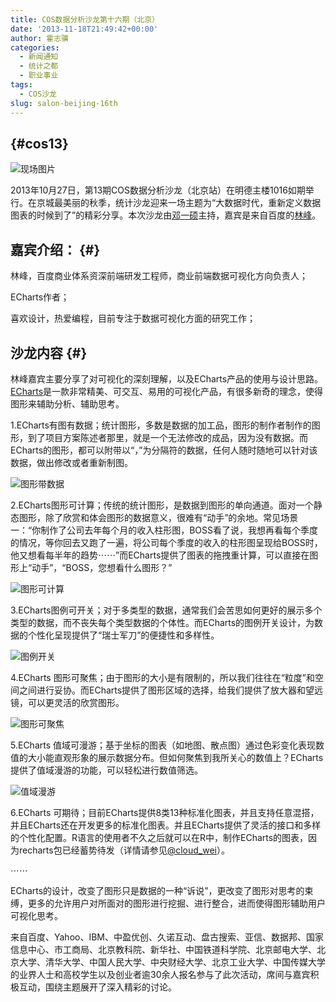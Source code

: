 ```yaml
---
title: COS数据分析沙龙第十六期（北京）
date: '2013-11-18T21:49:42+00:00'
author: 霍志骥
categories:
  - 新闻通知
  - 统计之都
  - 职业事业
tags:
  - COS沙龙
slug: salon-beijing-16th
---
```


##  {#cos13}

![现场图片](http://m1.img.libdd.com/farm5/d/2013/1114/23/FF81309C0D3ED593C773E85BCD88EB00_LARGE_300_400.jpeg)

2013年10月27日，第13期COS数据分析沙龙（北京站）在明德主楼1016如期举行。在京城最美丽的秋季，统计沙龙迎来一场主题为“大数据时代，重新定义数据图表的时候到了”的精彩分享。本次沙龙由[邓一硕](http://weibo.com/dengyishuo)主持，嘉宾是来自百度的[林峰](http://weibo.com/kenerlinfeng)。

## 嘉宾介绍： {#}

林峰，百度商业体系资深前端研发工程师，商业前端数据可视化方向负责人；

ECharts作者；

喜欢设计，热爱编程，目前专注于数据可视化方面的研究工作；

## 沙龙内容 {#}

林峰嘉宾主要分享了对可视化的深刻理解，以及ECharts产品的使用与设计思路。[ECharts](http://ecomfe.github.io/echarts/)是一款非常精美、可交互、易用的可视化产品，有很多新奇的理念，使得图形来辅助分析、辅助思考。

<!--more-->

1.ECharts有图有数据；统计图形，多数是数据的加工品，图形的制作者制作的图形，到了项目方案陈述者那里，就是一个无法修改的成品，因为没有数据。而ECharts的图形，都可以附带以“，”为分隔符的数据，任何人随时随地可以针对该数据，做出修改或者重新制图。

![图形带数据](http://m2.img.libdd.com/farm5/d/2013/1114/23/9C2B30A4892DD72A988B29643B044653_ORIG_563_254.gif)

2.ECharts图形可计算；传统的统计图形，是数据到图形的单向通道。面对一个静态图形，除了欣赏和体会图形的数据意义，很难有“动手”的余地。常见场景一：“你制作了公司去年每个月的收入柱形图，BOSS看了说，我想再看每个季度的情况，等你回去又跑了一遍，将公司每个季度的收入的柱形图呈现给BOSS时，他又想看每半年的趋势⋯⋯”而ECharts提供了图表的拖拽重计算，可以直接在图形上“动手”，“BOSS，您想看什么图形？”

![图形可计算](http://m3.img.libdd.com/farm5/d/2013/1114/23/876913313188EB70F2C648661B161E96_ORIG_587_239.gif)

3.ECharts图例可开关；对于多类型的数据，通常我们会苦思如何更好的展示多个类型的数据，而不丧失每个类型数据的个体性。而ECharts的图例开关设计，为数据的个性化呈现提供了“瑞士军刀”的便捷性和多样性。

![图例开关](http://m2.img.libdd.com/farm5/d/2013/1114/23/E658CD32352D114F4D2857DF160CB8EA_ORIG_570_263.gif)

4.ECharts 图形可聚焦；由于图形的大小是有限制的，所以我们往往在“粒度”和空间之间进行妥协。而ECharts提供了图形区域的选择，给我们提供了放大器和望远镜，可以更灵活的欣赏图形。

![图形可聚焦](http://m2.img.libdd.com/farm4/d/2013/1114/23/20FAAF0DE3F02DB33EB8980859A20F74_ORIG_570_263.gif)

5.ECharts 值域可漫游；基于坐标的图表（如地图、散点图）通过色彩变化表现数值的大小能直观形象的展示数据分布。但如何聚焦到我所关心的数值上？ECharts提供了值域漫游的功能，可以轻松进行数值筛选。

![值域漫游](http://m2.img.libdd.com/farm5/d/2013/1114/23/9677C1551AF59FC27D72B45A5635B828_ORIG_485_289.gif)

6.ECharts 可期待；目前ECharts提供8类13种标准化图表，并且支持任意混搭，并且ECharts还在开发更多的标准化图表。并且ECharts提供了灵活的接口和多样的个性化配置。R语言的使用者不久之后就可以在R中，制作ECharts的图表，因为recharts包已经蓄势待发（详情请参见[@cloud_wei](http://weibo.com/taiyun)）。
  
⋯⋯

ECharts的设计，改变了图形只是数据的一种“诉说”，更改变了图形对思考的束缚，更多的允许用户对所面对的图形进行挖掘、进行整合，进而使得图形辅助用户可视化思考。

来自百度、Yahoo、IBM、中盈优创、久诺互动、盘古搜索、亚信、数据邦、国家信息中心、市工商局、北京教科院、新华社、中国铁道科学院、北京邮电大学、北京大学、清华大学、中国人民大学、中央财经大学、北京工业大学、中国传媒大学的业界人士和高校学生以及创业者逾30余人报名参与了此次活动，席间与嘉宾积极互动，围绕主题展开了深入精彩的讨论。

